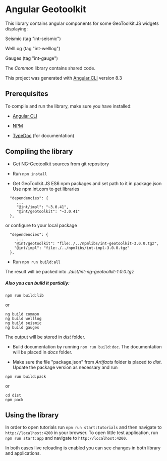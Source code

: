 # Angular Geotoolkit

This library contains angular components for some GeoToolkit.JS widgets displaying:

Seismic (tag "int-seismic")

WellLog (tag "int-welllog")

Gauges (tag "int-gauge")

The *Common* library contains shared code.

This project was generated with [Angular CLI](https://github.com/angular/angular-cli) version 8.3

## Prerequisites
To compile and run the library, make sure you have installed:

- [Angular CLI](https://github.com/angular/angular-cli) 

- [NPM](https://www.npmjs.com/get-npm) 

- [TypeDoc](https://typedoc.org/) (for documentation)


## Compiling the library
* Get NG-Geotoolkit sources from git repository

* Run `npm install`

* Get GeoToolkit.JS ES6 npm packages and set path to it in package.json
Use npm.int.com to get libraries
```
  "dependencies": {
     ...
     "@int/impl": "~3.0.41",
     "@int/geotoolkit": "~3.0.41"
  },
```
or configure to your local package
```
  "dependencies": {
     ...
    "@int/geotoolkit": "file:./../npmlibs/int-geotoolkit-3.0.0.tgz",
    "@int/impl": "file:./../npmlibs/int-impl-3.0.0.tgz"
  },
```

* Run `npm run build:all` 

The result will be packed into _./dist/int-ng-geotoolkit-1.0.0.tgz_

##### Also you can build it partially:

`npm run build:lib`

or

```
ng build common
ng build welllog
ng build seismic 
ng build gauges
``` 
The output will be stored in _dist_ folder. 


* Build documentation by running `npm run build:doc`. The documentation will be placed
in _docs_ folder.
 
* Make sure the file "package.json" from _Artifacts_ folder is placed to _dist_. Update 
the package version as necessary and run

`npm run build:pack` 

or

```
cd dist
npm pack
``` 



## Using the library
In order to open tutorials run `npm run start:tutorials` and then navigate to `http://localhost:4200` in your browser.
To open little test application, run `npm run start:app` and navigate to `http://localhost:4200`.

In both cases live reloading is enabled you can see changes in both library and applications.

